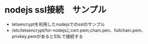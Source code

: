 # nodejs ssl接続　サンプル

* letsencryptを利用したnodejsでのsslのサンプル
* /etc/letsencrypt/for-nodejsにcert.pem,chain.pen、fullchain.pem、privkey.pemがあるとSSLで接続する
